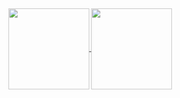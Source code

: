 ## 

<a href="https://github.com/iobey77ok/github-readme-stats">
  <img height=160 align="center" src="https://github-readme-stats.vercel.app/api?username=iobey77ok&show_icons=true&theme=radical" />
</a>

<a href="https://github.com/iobey77ok/convoychat">
  <img height=160 align="center" src="https://github-readme-stats.vercel.app/api/top-langs/?username=iobey77ok&langs_count=8&layout=compact&theme=radical" />
</a>

<!--
**iobey77ok/iobey77ok** is a ✨ _special_ ✨ repository because its `README.md` (this file) appears on your GitHub profile.

Here are some ideas to get you started:

- 🔭 I’m currently working on ...
- 🌱 I’m currently learning ...
- 👯 I’m looking to collaborate on ...
- 🤔 I’m looking for help with ...
- 💬 Ask me about ...
- 📫 How to reach me: ...
- 😄 Pronouns: ...
- ⚡ Fun fact: ...
-->

